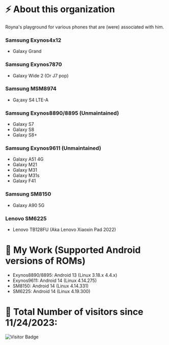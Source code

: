 # ⚡ About this organization

Royna's playground for various phones that are (were) associated with him.

### Samsung Exynos4x12
- Galaxy Grand
### Samsung Exynos7870
- Galaxy Wide 2 (Or J7 pop)
### Samsung MSM8974
- Ga;axy S4 LTE-A
### Samsung Exynos8890/8895 (Unmaintained)
- Galaxy S7
- Galaxy S8
- Galaxy S8+
### Samsung Exynos9611 (Unmaintained)
- Galaxy A51 4G
- Galaxy M21
- Galaxy M31
- Galaxy M31s
- Galaxy F41
### Samsung SM8150
- Galaxy A90 5G
### Lenovo SM6225
- Lenovo TB128FU (Aka Lenovo Xiaoxin Pad 2022)

# 🔭 My Work (Supported Android versions of ROMs)
- Exynos8890/8895: Android 13 (Linux 3.18.x 4.4.x)
- Exynos9611: Android 14 (Linux 4.14.275)
- SM8150: Android 14 (Linux 4.14.331)
- SM6225: Android 14 (Linux 4.19.300)

# 🤔 Total Number of visitors since 11/24/2023:
![Visitor Badge](https://visitor-badge.laobi.icu/badge?page_id=Roynas-Android-Playground)
